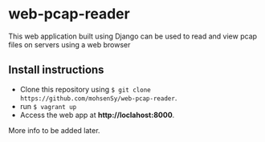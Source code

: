 # web-pcap-reader
This web application built using Django can be used to read and view pcap files on servers using a web browser

## Install instructions
* Clone this repository using `$ git clone https://github.com/mohsenSy/web-pcap-reader`.
* run `$ vagrant up`
* Access the web app at **http://loclahost:8000**.

More info to be added later.
